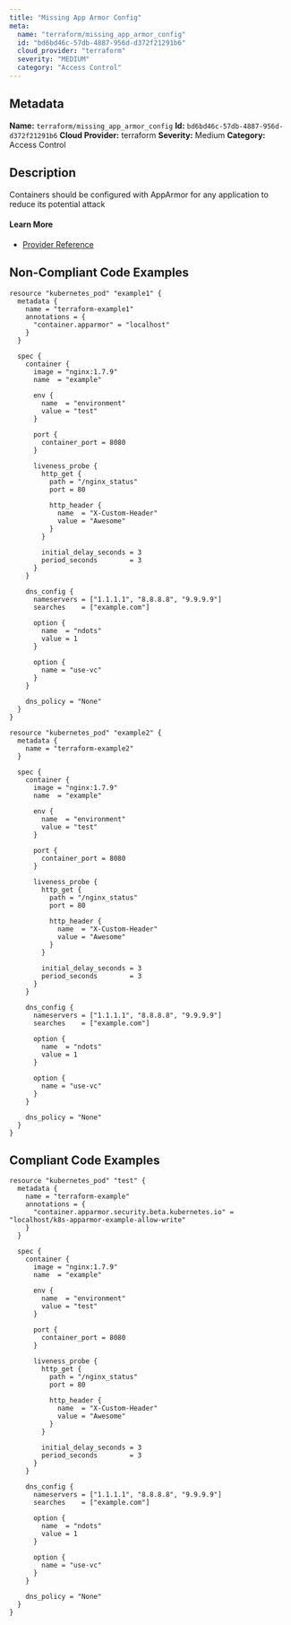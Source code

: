 ```yaml
---
title: "Missing App Armor Config"
meta:
  name: "terraform/missing_app_armor_config"
  id: "bd6bd46c-57db-4887-956d-d372f21291b6"
  cloud_provider: "terraform"
  severity: "MEDIUM"
  category: "Access Control"
---
```

## Metadata
**Name:** `terraform/missing_app_armor_config`
**Id:** `bd6bd46c-57db-4887-956d-d372f21291b6`
**Cloud Provider:** terraform
**Severity:** Medium
**Category:** Access Control
## Description
Containers should be configured with AppArmor for any application to reduce its potential attack

#### Learn More

 - [Provider Reference](https://registry.terraform.io/providers/hashicorp/kubernetes/latest/docs/resources/pod#annotations)

## Non-Compliant Code Examples
```kubernetes
resource "kubernetes_pod" "example1" {
  metadata {
    name = "terraform-example1"
    annotations = {
      "container.apparmor" = "localhost"
    }
  }

  spec {
    container {
      image = "nginx:1.7.9"
      name  = "example"

      env {
        name  = "environment"
        value = "test"
      }

      port {
        container_port = 8080
      }

      liveness_probe {
        http_get {
          path = "/nginx_status"
          port = 80

          http_header {
            name  = "X-Custom-Header"
            value = "Awesome"
          }
        }

        initial_delay_seconds = 3
        period_seconds        = 3
      }
    }

    dns_config {
      nameservers = ["1.1.1.1", "8.8.8.8", "9.9.9.9"]
      searches    = ["example.com"]

      option {
        name  = "ndots"
        value = 1
      }

      option {
        name = "use-vc"
      }
    }

    dns_policy = "None"
  }
}

resource "kubernetes_pod" "example2" {
  metadata {
    name = "terraform-example2"
  }

  spec {
    container {
      image = "nginx:1.7.9"
      name  = "example"

      env {
        name  = "environment"
        value = "test"
      }

      port {
        container_port = 8080
      }

      liveness_probe {
        http_get {
          path = "/nginx_status"
          port = 80

          http_header {
            name  = "X-Custom-Header"
            value = "Awesome"
          }
        }

        initial_delay_seconds = 3
        period_seconds        = 3
      }
    }

    dns_config {
      nameservers = ["1.1.1.1", "8.8.8.8", "9.9.9.9"]
      searches    = ["example.com"]

      option {
        name  = "ndots"
        value = 1
      }

      option {
        name = "use-vc"
      }
    }

    dns_policy = "None"
  }
}

```

## Compliant Code Examples
```kubernetes
resource "kubernetes_pod" "test" {
  metadata {
    name = "terraform-example"
    annotations = {
      "container.apparmor.security.beta.kubernetes.io" = "localhost/k8s-apparmor-example-allow-write"
    }
  }

  spec {
    container {
      image = "nginx:1.7.9"
      name  = "example"

      env {
        name  = "environment"
        value = "test"
      }

      port {
        container_port = 8080
      }

      liveness_probe {
        http_get {
          path = "/nginx_status"
          port = 80

          http_header {
            name  = "X-Custom-Header"
            value = "Awesome"
          }
        }

        initial_delay_seconds = 3
        period_seconds        = 3
      }
    }

    dns_config {
      nameservers = ["1.1.1.1", "8.8.8.8", "9.9.9.9"]
      searches    = ["example.com"]

      option {
        name  = "ndots"
        value = 1
      }

      option {
        name = "use-vc"
      }
    }

    dns_policy = "None"
  }
}

```